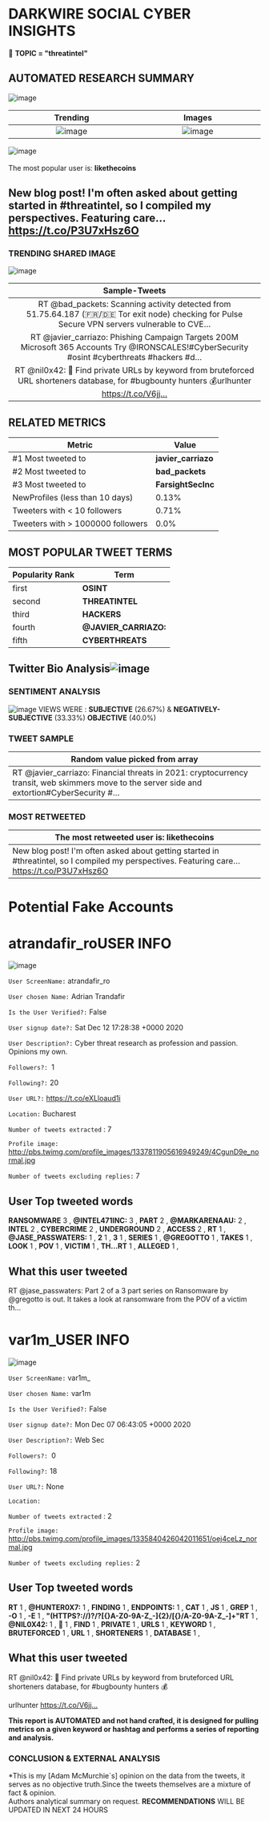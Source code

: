 # DARKWIRE SOCIAL CYBER INSIGHTS 
&#x1F34E; **TOPIC = "threatintel"**

## AUTOMATED RESEARCH SUMMARY
  ![image](darkLogo.png)   

|  Trending  |   Images | 
:-------------------------:|:-------------------------:
|  ![image](assets/threatintel/imageFile1.jpg)     <img width=200/> | ![image](assets/threatintel/imageFile2.jpg) <img width=200/> |   
 
 
![image](assets/threatintel/TWEETS.png)
<br></br>
The most popular user is: **likethecoins**  
 

## New blog post! I'm often asked about getting started in #threatintel, so I compiled my perspectives. Featuring care… https://t.co/P3U7xHsz6O 

  




### TRENDING SHARED IMAGE

![image](assets/threatintel/twitterPostedImage.png)



|                **Sample-Tweets**        |
| :-------------: |
| RT @bad_packets: Scanning activity detected from 51.75.64.187 (🇫🇷/🇩🇪 Tor exit node) checking for Pulse Secure VPN servers vulnerable to CVE… |
| RT @javier_carriazo: Phishing Campaign Targets 200M Microsoft 365 Accounts Try @IRONSCALES!#CyberSecurity #osint #cyberthreats #hackers #d… |
| RT @nil0x42: 🤩 Find private URLs by keyword from bruteforced URL shorteners database, for #bugbounty hunters 💰urlhunter https://t.co/V6jj… |

## RELATED METRICS<br>
| Metric | Value |
| ------------- | ------------- |
| #1 Most tweeted to  | **javier_carriazo** |
| #2 Most tweeted to  | **bad_packets** |
| #3 Most tweeted to  | **FarsightSecInc** |
| NewProfiles (less than 10 days) | 0.13%  |
| Tweeters with < 10 followers  | 0.71%|
| Tweeters with > 1000000 followers  | 0.0%  |



## MOST POPULAR TWEET TERMS 


| Popularity Rank  | Term |
| ------------- | ------------- |
| first  | **OSINT**  |
| second  | **THREATINTEL**  |
| third  | **HACKERS** |
| fourth  | **@JAVIER_CARRIAZO:**  |
| fifth  | **CYBERTHREATS**  |


## Twitter Bio Analysis![image](assets/threatintel/BIO.png)
### SENTIMENT ANALYSIS
![image](assets/threatintel/sentiment.png)
VIEWS WERE : **SUBJECTIVE**  (26.67%) & **NEGATIVELY-SUBJECTIVE** (33.33%) **OBJECTIVE** (40.0%)

### TWEET SAMPLE 
| Random value picked from array |
| ------------- |
|RT @javier_carriazo: Financial threats in 2021: cryptocurrency transit, web skimmers move to the server side and extortion#CyberSecurity #… |

### MOST RETWEETED 

| The most retweeted user is: **likethecoins**  |
| ------------- |
| New blog post! I'm often asked about getting started in #threatintel, so I compiled my perspectives. Featuring care… https://t.co/P3U7xHsz6O |

# Potential Fake Accounts
 
# atrandafir_roUSER INFO
![image](http://pbs.twimg.com/profile_images/1337811905616949249/4CgunD9e_normal.jpg)
 
`User ScreenName:` atrandafir_ro 
 
`User chosen Name:` Adrian Trandafir 
 
`Is the User Verified?:` False 
 
`User signup date?:` Sat Dec 12 17:28:38 +0000 2020 
 
`User Description?:` Cyber threat research as profession and passion. Opinions my own. 
 
`Followers?: `1 
 
`Following?:` 20 
 
`User URL?:` https://t.co/eXLloaud1i 
 
`Location:` Bucharest 
 
`Number of tweets extracted`  : 7 
 
`Profile image:` http://pbs.twimg.com/profile_images/1337811905616949249/4CgunD9e_normal.jpg 
 
`Number of tweets excluding replies:` 7 
 

 

 
## User Top tweeted words 
 
**RANSOMWARE** 3 , **@INTEL471INC:** 3 , **PART** 2 , **@MARKARENAAU:** 2 , **INTEL** 2 , **CYBERCRIME** 2 , **UNDERGROUND** 2 , **ACCESS** 2 , **RT** 1 , **@JASE_PASSWATERS:** 1 , **2** 1 , **3** 1 , **SERIES** 1 , **@GREGOTTO** 1 , **TAKES** 1 , **LOOK** 1 , **POV** 1 , **VICTIM** 1 , **TH…RT** 1 , **ALLEGED** 1 , 
 
## What this user tweeted
 
RT @jase_passwaters: Part 2 of a 3 part series on Ransomware by @gregotto is out. It takes a look at ransomware from the POV of a victim th…
 
# var1m_USER INFO
![image](http://pbs.twimg.com/profile_images/1335840426042011651/oej4ceLz_normal.jpg)
 
`User ScreenName:` var1m_ 
 
`User chosen Name:` var1m 
 
`Is the User Verified?:` False 
 
`User signup date?:` Mon Dec 07 06:43:05 +0000 2020 
 
`User Description?:` Web Sec 
 
`Followers?: `0 
 
`Following?:` 18 
 
`User URL?:` None 
 
`Location:`  
 
`Number of tweets extracted`  : 2 
 
`Profile image:` http://pbs.twimg.com/profile_images/1335840426042011651/oej4ceLz_normal.jpg 
 
`Number of tweets excluding replies:` 2 
 

 

 
## User Top tweeted words 
 
**RT** 1 , **@HUNTER0X7:** 1 , **FINDING** 1 , **ENDPOINTS:** 1 , **CAT** 1 , **JS** 1 , **GREP** 1 , **-O** 1 , **-E** 1 , **"(HTTPS?://)?/?[{}A-Z0-9A-Z_\-]{2}/[{}/A-Z0-9A-Z_\-]+"RT** 1 , **@NIL0X42:** 1 , **🤩** 1 , **FIND** 1 , **PRIVATE** 1 , **URLS** 1 , **KEYWORD** 1 , **BRUTEFORCED** 1 , **URL** 1 , **SHORTENERS** 1 , **DATABASE** 1 , 
 
## What this user tweeted
 
RT @nil0x42: 🤩 Find private URLs by keyword from bruteforced URL shorteners database, for #bugbounty hunters 💰

urlhunter https://t.co/V6jj…
 

<b> This report is AUTOMATED and not hand crafted, it is designed for pulling metrics on a given keyword or hashtag and performs a series of reporting and analysis.</b>  
### CONCLUSION & EXTERNAL ANALYSIS

*This is my [Adam McMurchie`s] opinion on the data from the tweets, it serves as no objective truth.Since the tweets themselves are a mixture of fact & opinion.<br>
Authors analytical summary on request.
**RECOMMENDATIONS** WILL BE UPDATED IN NEXT  24 HOURS <br>